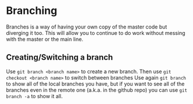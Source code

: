 # Branching
Branches is a way of having your own copy of the master code but diverging it too. This will allow you to continue to do work without messing with the master or the main line.

## Creating/Switching a branch

Use `git branch <branch name>` to create a new branch.
Then use `git checkout <branch name>` to switch between branches
Use again `git branch` to show all of the local branches you have, but if you want to see all of the branches even in the remote one (a.k.a. in the github repo) you can use `git branch -a` to show it all.